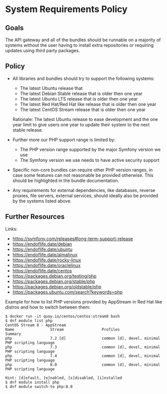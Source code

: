 # System Requirements Policy

## Goals

The API gateway and all of the bundles should be runnable on a majority of systems
without the user having to install extra repositories or requiring updates using third party packages.

## Policy

* All libraries and bundles should try to support the following systems:

    * The latest Ubuntu release that
    * The latest Debian Stable release that is older then one year
    * The latest Ubuntu LTS release that is older then one year
    * The latest Red Hat/Red Hat like release that is older then one year
    * The latest CentOS Stream release that is older then one year

    Rationale: The latest Ubuntu release to ease development and the one year
    limit to give users one year to update their system to the next stable
    release.

* Further more our PHP support range is limited by:

    * The PHP version range supported by the major Symfony version we use
    * The Symfony version we use needs to have active security support

* Specific non-core bundles can require other PHP version ranges, in case some
  features can not reasonable be provided otherwise. This should be highlighted
  in the bundle documentation.

* Any requirements for external dependencies, like databases, reverse proxies,
  file servers, external services, should ideally also be provided by the
  systems listed above.

## Further Resources

Links:

* https://symfony.com/releases#long-term-support-release
* https://endoflife.date/debian
* https://endoflife.date/ubuntu
* https://endoflife.date/almalinux
* https://endoflife.date/rocky-linux
* https://endoflife.date/oraclelinux
* https://endoflife.date/centos
* https://packages.debian.org/testing/php
* https://packages.debian.org/stable/php
* https://packages.debian.org/oldstable/php
* https://packages.ubuntu.com/search?keywords=php

Example for how to list PHP versions provided by AppStream in Red Hat like distros and how to switch between them:

```console
$ docker run -it quay.io/centos/centos:stream8 bash
$ dnf module list php
CentOS Stream 8 - AppStream
Name                Stream                 Profiles                                 Summary                             
php                 7.2 [d]                common [d], devel, minimal               PHP scripting language              
php                 7.3                    common [d], devel, minimal               PHP scripting language              
php                 7.4                    common [d], devel, minimal               PHP scripting language              
php                 8.0                    common [d], devel, minimal               PHP scripting language              

Hint: [d]efault, [e]nabled, [x]disabled, [i]nstalled
$ dnf module install php
$ dnf module switch-to php:8.0
```
